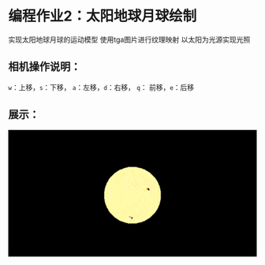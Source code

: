 # 编程作业2：太阳地球月球绘制
实现太阳地球月球的运动模型
使用tga图片进行纹理映射
以太阳为光源实现光照

## 相机操作说明：
 `w`：上移，`s`：下移， `a`：左移，`d`：右移， `q`： 前移，`e`：后移

## 展示：
![example2](example2.gif)